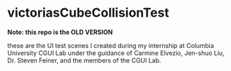 # victoriasCubeCollisionTest
**Note: this repo is the OLD VERSION**

these are the UI test scenes I created during my internship at Columbia University CGUI Lab under the guidance of Carmine Elvezio, Jen-shuo Liu, Dr. Steven Feiner, and the members of the CGUI Lab. 
